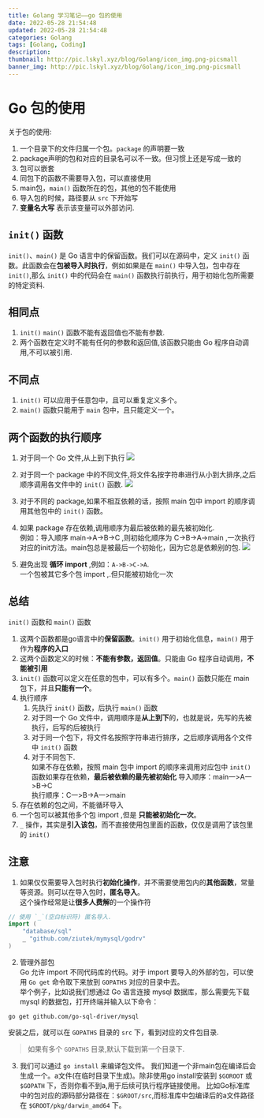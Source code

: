 ```yaml
---
title: Golang 学习笔记——go 包的使用
date: 2022-05-28 21:54:48
updated: 2022-05-28 21:54:48
categories: Golang
tags: [Golang, Coding]
description: 
thumbnail: http://pic.lskyl.xyz/blog/Golang/icon_img.png-picsmall
banner_img: http://pic.lskyl.xyz/blog/Golang/icon_img.png-picsmall
---
```


# Go 包的使用

关于包的使用:  

1. 一个目录下的文件归属一个包。`package` 的声明要一致  
2. package声明的包和对应的目录名可以不一致。但习惯上还是写成一致的  
3. 包可以嵌套  
4. 同包下的函数不需要导入包，可以直接使用  
5. main包，`main()` 函数所在的包，其他的包不能使用  
6. 导入包的时候，路径要从 `src` 下开始写  
7. **变量名大写** 表示该变量可以外部访问.

## `init()` 函数

`init()`、`main()` 是 Go 语言中的保留函数。我们可以在源码中，定义 `init()` 函数。此函数会在**包被导入时执行**，例如如果是在 `main()` 中导入包，包中存在 `init()`,那么 `init()` 中的代码会在 `main()` 函数执行前执行，用于初始化包所需要的特定资料.

## 相同点

1. `init()` `main()` 函数不能有返回值也不能有参数.  
2. 两个函数在定义时不能有任何的参数和返回值,该函数只能由 Go 程序自动调用,不可以被引用.

## 不同点

1. `init()` 可以应用于任意包中，且可以重复定义多个。  
2. `main()` 函数只能用于 `main` 包中，且只能定义一个。

## 两个函数的执行顺序

1. 对于同一个 Go 文件,从上到下执行
![](http://pic.lskyl.xyz/blog/Golang/package-1.png-picsmall)  

2. 对于同一个 package 中的不同文件,将文件名按字符串进行从小到大排序,之后顺序调用各文件中的 `init()` 函数.
![](http://pic.lskyl.xyz/blog/Golang/package-2.png-picsmall)  

3. 对于不同的 package,如果不相互依赖的话，按照 main 包中 import 的顺序调用其他包中的 `init()` 函数。

4. 如果 package 存在依赖,调用顺序为最后被依赖的最先被初始化.  
例如：导入顺序 main->A->B->C ,则初始化顺序为 C->B->A->main ,一次执行对应的init方法。main包总是被最后一个初始化，因为它总是依赖别的包.
![](http://pic.lskyl.xyz/blog/Golang/package-3.png-picsmall)  

5. 避免出现 **循环 import** ,例如：`A->B->C->A`.  
一个包被其它多个包 import ,.但只能被初始化一次  

## 总结

`init()` 函数和 `main()` 函数

1. 这两个函数都是go语言中的**保留函数**。`init()` 用于初始化信息，`main()` 用于作为**程序的入口**
2. 这两个函数定义的时候：**不能有参数，返回值**。只能由 Go 程序自动调用，**不能被引用**
3. `init()` 函数可以定义在任意的包中，可以有多个。`main()` 函数只能在 main 包下，并且**只能有一个**。
4. 执行顺序
   1. 先执行 `init()` 函数，后执行 `main()` 函数  
   2. 对于同一个 Go 文件中，调用顺序是**从上到下**的，也就是说，先写的先被执行，后写的后被执行  
   3. 对于同一个包下，将文件名按照字符串进行排序，之后顺序调用各个文件中 `init()` 函数  
   4. 对于不同包下.  
   如果不存在依赖，按照 main 包中 import 的顺序来调用对应包中   `init()` 函数如果存在依赖，**最后被依赖的最先被初始化**
   导入顺序：main一>A一>B->C  
   执行顺序：C一>B->A一>main  
5. 存在依赖的包之间，不能循环导入
6. 一个包可以被其他多个包 import ,但是 **只能被初始化一次**。  
7. `_` 操作，其实是**引入该包**，而不直接使用包里面的函数，仅仅是调用了该包里的 `init()`

## 注意

1. 如果仅仅需要导入包时执行**初始化操作**，并不需要使用包内的**其他函数**，常量等资源。则可以在导入包时，**匿名导入**。  
这个操作经常是让**很多人费解**的一个操作符  

```go
// 使用 `_`(空白标识符) 匿名导入.
import (
    "database/sql"
    _ "github.com/ziutek/mymysql/godrv"
)
```

2. 管理外部包  
Go 允许 import 不同代码库的代码。对于 import 要导入的外部的包，可以使用 `Go get` 命令取下来放到 `GOPATHS` 对应的目录中去。  
举个例子，比如说我们想通过 Go 语言连接 mysql 数据库，那么需要先下载 mysql 的数据包，打开终端并输入以下命令：  

```shell
go get github.com/go-sql-driver/mysql
```

安装之后，就可以在 `GOPATHS` 目录的 `src` 下，看到对应的文件包目录.
> 如果有多个 `GOPATHS` 目录,默认下载到第一个目录下.

3. 我们可以通过 `go install` 来编译包文件。
我们知道一个非main包在编译后会生成一个。a文件(在临时目录下生成)。除非使用go install安装到 `$GOROOT` 或 `$GOPATH` 下，否则你看不到a,用于后续可执行程序链接使用。
比如Go标准库中的包对应的源码部分路径在：`$GROOT/src`,而标准库中包编译后的a文件路径在 `$GROOT/pkg/darwin_amd64` 下。
